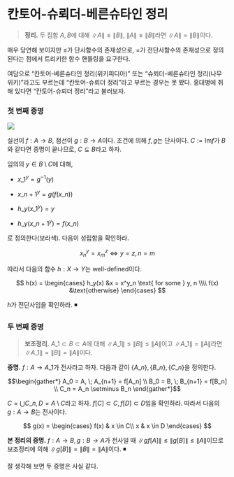 # 칸토어-슈뢰더-베른슈타인 정리

> **정리.** 두 집합 $A, B$에 대해 $\|A\| \leq \|B\|$, $\|A\| \geq \|B\|$라면 $\|A\| = \|B\|$이다.

매우 당연해 보이지만 $\leq$가 단사함수의 존재성으로, $=$가 전단사함수의 존재성으로 정의된다는 점에서 트리키한 함수 핸들링을 요구한다.

여담으로 “칸토어-베른슈타인 정리(위키피디아)” 또는 “슈뢰더-베른슈타인 정리(나무위키)”라고도 부르는데 “칸토어-슈뢰더 정리”라고 부르는 경우는 못 봤다. 홍대병에 취해 있다면 “칸토어-슈뢰더 정리”라고 불러보자.

### 첫 번째 증명

![](https://velog.velcdn.com/images/dimenerno/post/3e3b706b-77bc-4de3-a9ea-76fa4ffd8dbe/image.png)

실선이 $f: A → B$, 점선이 $g: B → A$이다. 조건에 의해 $f, g$는 단사이다. $C := \mathrm{Im} f$가 $B$와 같다면 증명이 끝나므로, $C \subsetneq B$라고 하자.

임의의 $y \in B \setminus C$에 대해,

- $x\_1^y = g^{-1}(y)$
- $x\_{n+1}^y = g(f(x\_n))$


- $h\_y(x\_1^y) = y$
- $h\_y(x\_{n+1}^y) = f(x\_n)$

로 정의한다(보라색). 다음이 성립함을 확인하라.

$$
x^y_n = x^z_m \iff y = z, n = m
$$

따라서 다음의 함수 $h: X → Y$는 well-defined이다.

$$
h(x) = \begin{cases}
h_y(x) &x = x^y_n \text{ for some } y, n \\\\
f(x) &\text{otherwise}
\end{cases}
$$

$h$가 전단사임을 확인하라. ◾

### 두 번째 증명

> **보조정리.** $A\_1 \subset B \subset A$에 대해 $\|A\_1\| \leq \|B\| \leq \|A\|$이고 $\|A\_1\| = \|A\|$라면 $\|A\_1\| = \|B\| = \|A\|$이다.

**증명.** $f: A → A\_1$가 전사라고 하자. 다음과 같이 $\lbrace A\_n\rbrace, \lbrace B\_n\rbrace, \lbrace C\_n\rbrace$을 정의한다.

$$\begin{gather*}
A_0 = A, \; A_{n+1} = f[A_n] \\
B_0 = B, \; B_{n+1} = f[B_n] \\
C_n = A_n \setminus B_n
\end{gather*}$$

$C = \bigcup C\_n, D = A \setminus C$라고 하자. $f[C] \subset C, f[D] \subset D$임을 확인하라. 따라서 다음의 $g: A → B$는 전사이다.

$$
g(x) = \begin{cases}
f(x) & x \in C\\
x & x \in D
\end{cases}
$$

**본 정리의 증명.** $f: A → B, g: B → A$가 전사일 때 $\|gf[A]\| \leq \|g[B]\| \leq \|A\|$이므로 보조정리에 의해 $\|g[B]\| = \|B\| = \|A\|$이다. ◾



잘 생각해 보면 두 증명은 사실 같다.

